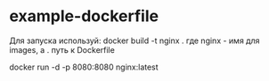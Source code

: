 # example-dockerfile
Для запуска используй:
docker build -t nginx .        где nginx - имя для images, а . путь к Dockerfile

docker run -d -p 8080:8080 nginx:latest